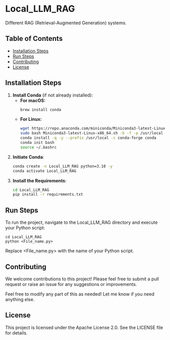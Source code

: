 # Local_LLM_RAG

Different RAG (Retrieval-Augmented Generation) systems.

## Table of Contents

- [Installation Steps](#installation-steps)
- [Run Steps](#run-steps)
- [Contributing](#contributing)
- [License](#license)

## Installation Steps

1. **Install Conda** (if not already installed):
   - **For macOS:**
     ```bash
     brew install conda
     ```
   - **For Linux:**
     ```bash
     wget https://repo.anaconda.com/miniconda/Miniconda3-latest-Linux-x86_64.sh
     sudo bash Miniconda3-latest-Linux-x86_64.sh -b -f -p /usr/local
     conda install -q -y --prefix /usr/local -c conda-forge conda
     conda init bash
     source ~/.bashrc
     ```
2. **Initiate Conda**:
   ```bash
   conda create -n Local_LLM_RAG python=3.10 -y
   conda activate Local_LLM_RAG
   ```
3. **Install the Requirements**:
   ```bash
   cd Local_LLM_RAG
   pip install -r requirements.txt
   ``` 
## Run Steps
To run the project, navigate to the Local_LLM_RAG directory and execute your Python script:
    
    cd Local_LLM_RAG
    python <File_name.py>

Replace <File_name.py> with the name of your Python script.

## Contributing

We welcome contributions to this project! Please feel free to submit a pull request or raise an issue for any suggestions or improvements.

Feel free to modify any part of this as needed! Let me know if you need anything else.


## License

This project is licensed under the Apache License 2.0. See the LICENSE file for details.

